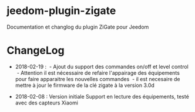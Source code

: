 # jeedom-plugin-zigate

Documentation et changlog du plugin ZiGate pour Jeedom


# ChangeLog

- 2018-02-19 :
  - Ajout du support des commandes on/off et level control
  - Attention il est nécessaire de refaire l'appairage des équipements pour faire apparaitre les nouvelles commandes
  - il est necesaire de mettre à jour le firmware de la clé zigate à la version 3.0d

- 2018-02-08 : Version initiale
  Support en lecture des équipements, testé avec des capteurs Xiaomi
